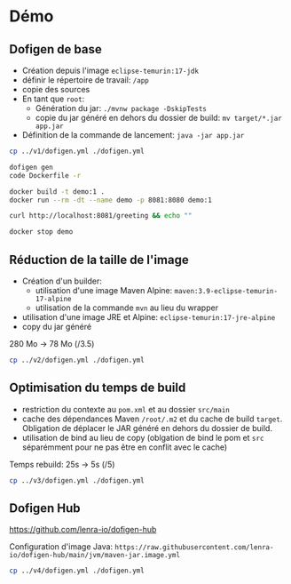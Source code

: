 # Démo


## Dofigen de base

- Création depuis l'image `eclipse-temurin:17-jdk`
- définir le répertoire de travail: `/app`
- copie des sources
- En tant que `root`:
  - Génération du jar: `./mvnw package -DskipTests`
  - copie du jar généré en dehors du dossier de build: `mv target/*.jar app.jar`
- Définition de la commande de lancement: `java -jar app.jar`


```bash
cp ../v1/dofigen.yml ./dofigen.yml
```

```bash
dofigen gen
code Dockerfile -r
```

```bash
docker build -t demo:1 .
docker run --rm -dt --name demo -p 8081:8080 demo:1
```

```bash
curl http://localhost:8081/greeting && echo ""
```

```bash
docker stop demo
```





## Réduction de la taille de l'image


- Création d'un builder:
  - utilisation d'une image Maven Alpine: `maven:3.9-eclipse-temurin-17-alpine`
  - utilisation de la commande `mvn` au lieu du wrapper
- utilisation d'une image JRE et Alpine: `eclipse-temurin:17-jre-alpine`
- copy du jar généré


280 Mo -> 78 Mo (/3.5)

```bash
cp ../v2/dofigen.yml ./dofigen.yml
```




## Optimisation du temps de build

- restriction du contexte au `pom.xml` et au dossier `src/main`
- cache des dépendances Maven `/root/.m2` et du cache de build `target`. Obligation de déplacer le JAR généré en dehors du dossier de build.
- utilisation de bind au lieu de copy (oblgation de bind le pom et `src` séparémment pour ne pas être en conflit avec le cache)


Temps rebuild: 25s -> 5s (/5)

```bash
cp ../v3/dofigen.yml ./dofigen.yml
```




## Dofigen Hub

https://github.com/lenra-io/dofigen-hub


Configuration d'image Java: `https://raw.githubusercontent.com/lenra-io/dofigen-hub/main/jvm/maven-jar.image.yml`


```bash
cp ../v4/dofigen.yml ./dofigen.yml
```
